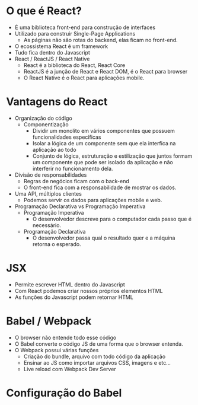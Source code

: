 # O que é React?

- É uma biblioteca front-end para construção de interfaces
- Utilizado para construir Single-Page Applications
  - As páginas não são rotas do backend, elas ficam no front-end.
- O ecossistema React é um framework
- Tudo fica dentro do Javascript
- React / ReactJS / React Native
  - React é a biblioteca do React, React Core
  - ReactJS é a junção de React e React DOM, é o React para browser
  - O React Native é o React para aplicações mobile.

# Vantagens do React

- Organização do código
  - Componentização
    - Dividir um monolito em vários componentes que possuem funcionalidades específicas
    - Isolar a lógica de um componente sem que ela interfica na aplicação ao todo
    - Conjunto de lógica, estruturação e estilização que juntos formam um componente que pode ser isolado da aplicação e não interferir no funcionamento dela.
- Divisão de responsabilidades
  - Regras de negócios ficam com o back-end
  - O front-end fica com a responsabilidade de mostrar os dados.
- Uma API, múltiplos clientes
  - Podemos servir os dados para aplicações mobile e web.
- Programação Declarativa vs Programação Imperativa
  - Programação Imperativa
    - O desenvolvedor descreve para o computador cada passo que é necessário.
  - Programação Declarativa
    - O desenvolvedor passa qual o resultado quer e a máquina retorna o esperado.

# JSX

- Permite escrever HTML dentro do Javascript
- Com React podemos criar nossos próprios elementos HTML
- As funções do Javascript podem retornar HTML

# Babel / Webpack

- O browser não entende todo esse código
- O Babel converte o código JS de uma forma que o browser entenda.
- O Webpack possui várias funções
  - Criação do bundle, arquivo com todo código da aplicação
  - Ensinar ao JS como importar arquivos CSS, imagens e etc...
  - Live reload com Webpack Dev Server

# Configuração do Babel
